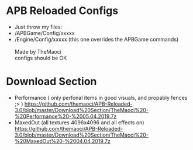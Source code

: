 # APB Reloaded Configs

- Just throw my files:
- /APBGame/Config/xxxxx
- /Engine/Config/xxxxx (this one overrides the APBGame commands)
\
\
Made by TheMaoci\
configs should be OK
# Download Section
- Performance ( only perfonal items in good visuals, and propably fences ;> )
https://github.com/themaoci/APB-Reloaded-3.0/blob/master/Download%20Section/TheMaoci%20-%20Performance%20-%2005.04.2019.7z
- MaxedOut (all textures 4096x4096 and all effects on)
https://github.com/themaoci/APB-Reloaded-3.0/blob/master/Download%20Section/TheMaoci%20-%20MaxedOut%20-%2004.04.2019.7z
